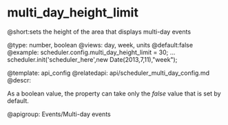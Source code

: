 multi_day_height_limit
=============
@short:sets the height of the area that displays multi-day events
	

@type: number, boolean
@views: day, week, units
@default:false
@example:
scheduler.config.multi_day_height_limit = 30;
...
scheduler.init('scheduler_here',new Date(2013,7,11),"week");

@template:	api_config
@relatedapi:
	api/scheduler_multi_day_config.md
@descr:

As a boolean value, the property can take only the *false* value that is set by default.

@apigroup: Events/Multi-day events